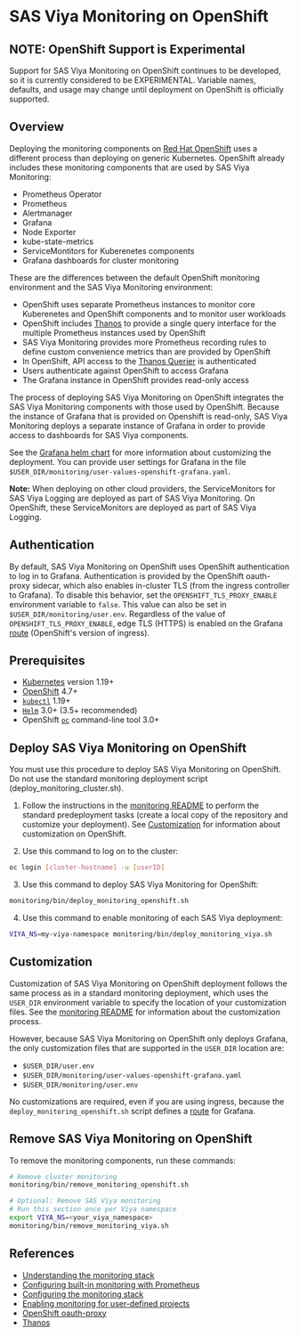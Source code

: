 # SAS Viya Monitoring on OpenShift

## NOTE: OpenShift Support is Experimental

Support for SAS Viya Monitoring on OpenShift continues to be developed, 
so it is currently considered to be EXPERIMENTAL. Variable names, defaults, 
and usage may change until deployment on OpenShift is officially supported.

## Overview

Deploying the monitoring components on [Red Hat OpenShift](https://www.openshift.com/)
uses a different process than deploying on generic Kubernetes. OpenShift
already includes these monitoring components that are used by SAS Viya
Monitoring:

* Prometheus Operator
* Prometheus
* Alertmanager
* Grafana
* Node Exporter
* kube-state-metrics
* ServiceMontitors for Kuberenetes components
* Grafana dashboards for cluster monitoring

These are the differences between the default OpenShift monitoring environment
and the SAS Viya Monitoring environment:

* OpenShift uses separate Prometheus instances to monitor core
Kuberenetes and OpenShift components and to monitor user workloads
* OpenShift includes [Thanos](https://github.com/thanos-io/thanos) to provide a
single query interface for the multiple Prometheus instances used by OpenShift
* SAS Viya Monitoring provides more Prometheus recording rules to define custom
convenience metrics than are provided by OpenShift
* In OpenShift, API access to the [Thanos Querier](https://github.com/thanos-io/thanos/blob/main/docs/components/query.md)
is authenticated
* Users authenticate against OpenShift to access Grafana
* The Grafana instance in OpenShift provides read-only access

The process of deploying SAS Viya Monitoring on OpenShift integrates the SAS
Viya Monitoring components with those used by OpenShift. Because the instance
of Grafana that is provided on Openshift is read-only, SAS Viya Monitoring
deploys a separate instance of Grafana in order to provide access to dashboards
for SAS Viya components.

See the [Grafana helm chart](https://github.com/grafana/helm-charts/tree/main/charts/grafana)
for more information about customizing the deployment. You can provide 
user settings for Grafana in the file `$USER_DIR/monitoring/user-values-openshift-grafana.yaml`.

**Note:** When deploying on other cloud providers, the ServiceMonitors for SAS
Viya Logging are deployed as part of SAS Viya Monitoring. On OpenShift, these
ServiceMonitors are deployed as part of SAS Viya Logging.

## Authentication

By default, SAS Viya Monitoring on OpenShift uses OpenShift
authentication to log in to Grafana. Authentication is provided by the OpenShift
oauth-proxy sidecar, which also enables in-cluster TLS (from the ingress
controller to Grafana). To disable this behavior, set the
`OPENSHIFT_TLS_PROXY_ENABLE` environment variable to `false`. This value can also
be set in `$USER_DIR/monitoring/user.env`. Regardless of the value of
`OPENSHIFT_TLS_PROXY_ENABLE`, edge TLS (HTTPS) is enabled on the Grafana
[route](https://docs.openshift.com/container-platform/4.7/rest_api/network_apis/route-route-openshift-io-v1.html)
(OpenShift's version of ingress).

## Prerequisites

* [Kubernetes](https://kubernetes.io/) version 1.19+
* [OpenShift](https://www.openshift.com/) 4.7+
* [`kubectl`](https://kubernetes.io/docs/tasks/tools/) 1.19+
* [`Helm`](https://helm.sh/docs/intro/install/) 3.0+ (3.5+ recommended)
* OpenShift [`oc`](https://docs.openshift.com/container-platform/3.6/cli_reference/get_started_cli.html)
command-line tool 3.0+

## Deploy SAS Viya Monitoring on OpenShift

You must use this procedure to deploy SAS Viya Monitoring on OpenShift. Do not
use the standard monitoring deployment script (deploy_monitoring_cluster.sh).

1. Follow the instructions in the [monitoring README](README.md#mon_pre_dep) to
perform the standard predeployment tasks (create a local copy of the repository and
customize your deployment). See [Customization](#os_mon_cust) for information about
customization on OpenShift.

2. Use this command to log on to the cluster:

```bash
oc login [cluster-hostname] -u [userID]
```

3. Use this command to deploy SAS Viya Monitoring for OpenShift:

```bash
monitoring/bin/deploy_monitoring_openshift.sh
```

4. Use this command to enable monitoring of each SAS Viya deployment:

```bash
VIYA_NS=my-viya-namespace monitoring/bin/deploy_monitoring_viya.sh
```

## <a name="mon_os_cust"></a>Customization

Customization of SAS Viya Monitoring on OpenShift deployment follows the same
process as in a standard monitoring deployment, which uses the `USER_DIR`
environment variable to specify the location of your customization files.
See the
[monitoring README](README.md#mon_custom) for information about the
customization process.

However, because SAS Viya Monitoring on OpenShift only deploys Grafana, the
only customization files that are supported in the `USER_DIR` location are:

* `$USER_DIR/user.env`
* `$USER_DIR/monitoring/user-values-openshift-grafana.yaml`
* `$USER_DIR/monitoring/user.env`

No customizations are required, even if you are using ingress, because the
`deploy_monitoring_openshift.sh` script defines a
[route](https://docs.openshift.com/enterprise/3.0/architecture/core_concepts/routes.html)
for Grafana.

## Remove SAS Viya Monitoring on OpenShift

To remove the monitoring components, run these commands:

```bash
# Remove cluster monitoring
monitoring/bin/remove_monitoring_openshift.sh

# Optional: Remove SAS Viya monitoring
# Run this section once per Viya namespace
export VIYA_NS=<your_viya_namespace>
monitoring/bin/remove_monitoring_viya.sh
```

## References

* [Understanding the monitoring stack](https://docs.openshift.com/container-platform/4.7/monitoring/understanding-the-monitoring-stack.html)
* [Configuring built-in monitoring with Prometheus](https://docs.openshift.com/container-platform/4.7/operators/operator_sdk/osdk-monitoring-prometheus.html)
* [Configuring the monitoring stack](https://docs.openshift.com/container-platform/4.7/monitoring/configuring-the-monitoring-stack.html)
* [Enabling monitoring for user-defined projects](https://docs.openshift.com/container-platform/4.7/monitoring/enabling-monitoring-for-user-defined-projects.html)
* [OpenShift oauth-proxy](https://github.com/openshift/oauth-proxy)
* [Thanos](https://github.com/thanos-io/thanos)
